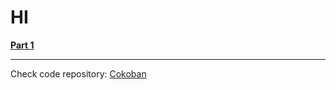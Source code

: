 # HI

[**Part 1**](CK2D1.html)

---

Check code repository: [Cokoban](https://github.com/BlackGoku36/Cokoban)